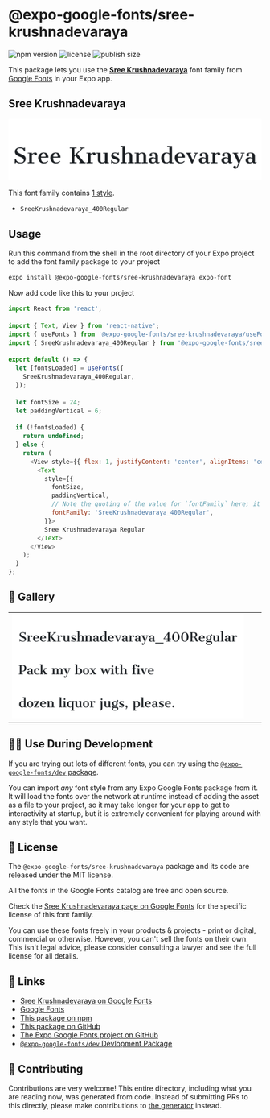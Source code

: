 # @expo-google-fonts/sree-krushnadevaraya

![npm version](https://flat.badgen.net/npm/v/@expo-google-fonts/sree-krushnadevaraya)
![license](https://flat.badgen.net/github/license/expo/google-fonts)
![publish size](https://flat.badgen.net/packagephobia/install/@expo-google-fonts/sree-krushnadevaraya)

This package lets you use the [**Sree Krushnadevaraya**](https://fonts.google.com/specimen/Sree+Krushnadevaraya) font family from [Google Fonts](https://fonts.google.com/) in your Expo app.

## Sree Krushnadevaraya

![Sree Krushnadevaraya](./font-family.png)

This font family contains [1 style](#-gallery).

- `SreeKrushnadevaraya_400Regular`

## Usage

Run this command from the shell in the root directory of your Expo project to add the font family package to your project
```sh
expo install @expo-google-fonts/sree-krushnadevaraya expo-font
```

Now add code like this to your project
```js
import React from 'react';

import { Text, View } from 'react-native';
import { useFonts } from '@expo-google-fonts/sree-krushnadevaraya/useFonts';
import { SreeKrushnadevaraya_400Regular } from '@expo-google-fonts/sree-krushnadevaraya/400Regular';

export default () => {
  let [fontsLoaded] = useFonts({
    SreeKrushnadevaraya_400Regular,
  });

  let fontSize = 24;
  let paddingVertical = 6;

  if (!fontsLoaded) {
    return undefined;
  } else {
    return (
      <View style={{ flex: 1, justifyContent: 'center', alignItems: 'center' }}>
        <Text
          style={{
            fontSize,
            paddingVertical,
            // Note the quoting of the value for `fontFamily` here; it expects a string!
            fontFamily: 'SreeKrushnadevaraya_400Regular',
          }}>
          Sree Krushnadevaraya Regular
        </Text>
      </View>
    );
  }
};

```

## 🔡 Gallery


||||
|-|-|-|
|![SreeKrushnadevaraya_400Regular](.//400Regular/SreeKrushnadevaraya_400Regular.ttf.png)||||


## 👩‍💻 Use During Development

If you are trying out lots of different fonts, you can try using the [`@expo-google-fonts/dev` package](https://github.com/expo/google-fonts/tree/master/font-packages/dev#readme).

You can import *any* font style from any Expo Google Fonts package from it. It will load the fonts
over the network at runtime instead of adding the asset as a file to your project, so it may take longer
for your app to get to interactivity at startup, but it is extremely convenient
for playing around with any style that you want.

## 📖 License

The `@expo-google-fonts/sree-krushnadevaraya` package and its code are released under the MIT license.

All the fonts in the Google Fonts catalog are free and open source.

Check the [Sree Krushnadevaraya page on Google Fonts](https://fonts.google.com/specimen/Sree+Krushnadevaraya) for the specific license of this font family.

You can use these fonts freely in your products & projects - print or digital, commercial or otherwise. However, you can't sell the fonts on their own. This isn't legal advice, please consider consulting a lawyer and see the full license for all details.

## 🔗 Links

- [Sree Krushnadevaraya on Google Fonts](https://fonts.google.com/specimen/Sree+Krushnadevaraya)
- [Google Fonts](https://fonts.google.com/)
- [This package on npm](https://www.npmjs.com/package/@expo-google-fonts/sree-krushnadevaraya)
- [This package on GitHub](https://github.com/expo/google-fonts/tree/master/font-packages/sree-krushnadevaraya)
- [The Expo Google Fonts project on GitHub](https://github.com/expo/google-fonts)
- [`@expo-google-fonts/dev` Devlopment Package](https://github.com/expo/google-fonts/tree/master/font-packages/dev)

## 🤝 Contributing

Contributions are very welcome! This entire directory, including what you are reading now, was generated from code. Instead of submitting PRs to this directly, please make contributions to [the generator](https://github.com/expo/google-fonts/tree/master/packages/generator) instead.
